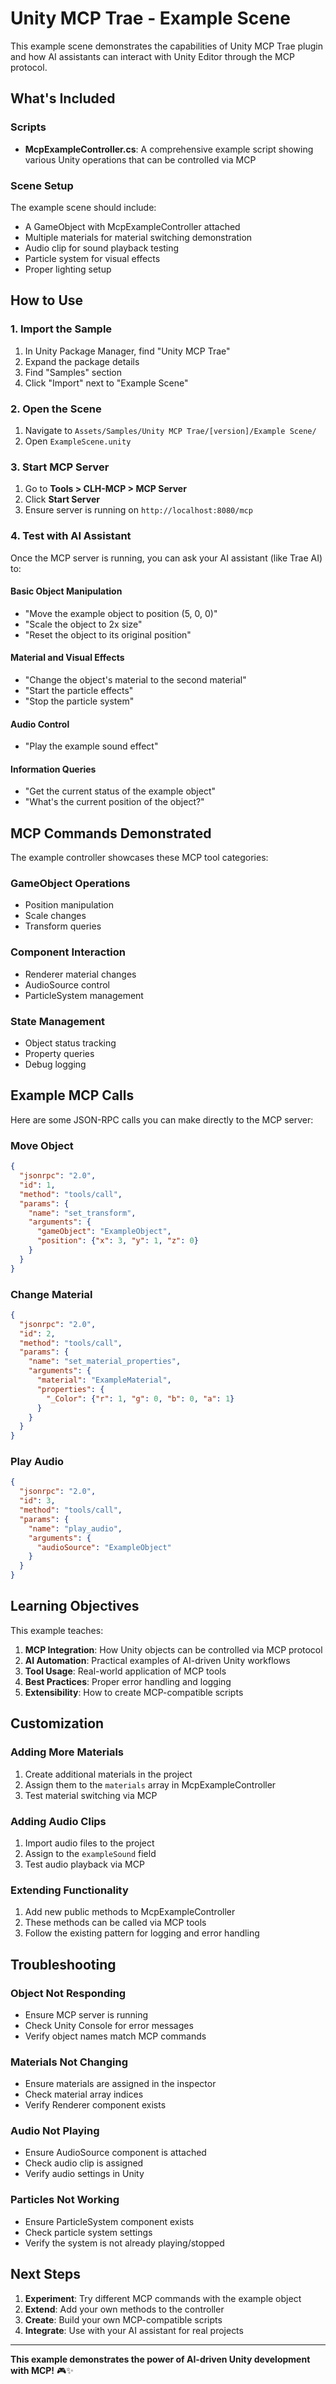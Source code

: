 # Unity MCP Trae - Example Scene

This example scene demonstrates the capabilities of Unity MCP Trae plugin and how AI assistants can interact with Unity Editor through the MCP protocol.

## What's Included

### Scripts
- **McpExampleController.cs**: A comprehensive example script showing various Unity operations that can be controlled via MCP

### Scene Setup
The example scene should include:
- A GameObject with McpExampleController attached
- Multiple materials for material switching demonstration
- Audio clip for sound playback testing
- Particle system for visual effects
- Proper lighting setup

## How to Use

### 1. Import the Sample
1. In Unity Package Manager, find "Unity MCP Trae"
2. Expand the package details
3. Find "Samples" section
4. Click "Import" next to "Example Scene"

### 2. Open the Scene
1. Navigate to `Assets/Samples/Unity MCP Trae/[version]/Example Scene/`
2. Open `ExampleScene.unity`

### 3. Start MCP Server
1. Go to **Tools > CLH-MCP > MCP Server**
2. Click **Start Server**
3. Ensure server is running on `http://localhost:8080/mcp`

### 4. Test with AI Assistant

Once the MCP server is running, you can ask your AI assistant (like Trae AI) to:

#### Basic Object Manipulation
- "Move the example object to position (5, 0, 0)"
- "Scale the object to 2x size"
- "Reset the object to its original position"

#### Material and Visual Effects
- "Change the object's material to the second material"
- "Start the particle effects"
- "Stop the particle system"

#### Audio Control
- "Play the example sound effect"

#### Information Queries
- "Get the current status of the example object"
- "What's the current position of the object?"

## MCP Commands Demonstrated

The example controller showcases these MCP tool categories:

### GameObject Operations
- Position manipulation
- Scale changes
- Transform queries

### Component Interaction
- Renderer material changes
- AudioSource control
- ParticleSystem management

### State Management
- Object status tracking
- Property queries
- Debug logging

## Example MCP Calls

Here are some JSON-RPC calls you can make directly to the MCP server:

### Move Object
```json
{
  "jsonrpc": "2.0",
  "id": 1,
  "method": "tools/call",
  "params": {
    "name": "set_transform",
    "arguments": {
      "gameObject": "ExampleObject",
      "position": {"x": 3, "y": 1, "z": 0}
    }
  }
}
```

### Change Material
```json
{
  "jsonrpc": "2.0",
  "id": 2,
  "method": "tools/call",
  "params": {
    "name": "set_material_properties",
    "arguments": {
      "material": "ExampleMaterial",
      "properties": {
        "_Color": {"r": 1, "g": 0, "b": 0, "a": 1}
      }
    }
  }
}
```

### Play Audio
```json
{
  "jsonrpc": "2.0",
  "id": 3,
  "method": "tools/call",
  "params": {
    "name": "play_audio",
    "arguments": {
      "audioSource": "ExampleObject"
    }
  }
}
```

## Learning Objectives

This example teaches:

1. **MCP Integration**: How Unity objects can be controlled via MCP protocol
2. **AI Automation**: Practical examples of AI-driven Unity workflows
3. **Tool Usage**: Real-world application of MCP tools
4. **Best Practices**: Proper error handling and logging
5. **Extensibility**: How to create MCP-compatible scripts

## Customization

### Adding More Materials
1. Create additional materials in the project
2. Assign them to the `materials` array in McpExampleController
3. Test material switching via MCP

### Adding Audio Clips
1. Import audio files to the project
2. Assign to the `exampleSound` field
3. Test audio playback via MCP

### Extending Functionality
1. Add new public methods to McpExampleController
2. These methods can be called via MCP tools
3. Follow the existing pattern for logging and error handling

## Troubleshooting

### Object Not Responding
- Ensure MCP server is running
- Check Unity Console for error messages
- Verify object names match MCP commands

### Materials Not Changing
- Ensure materials are assigned in the inspector
- Check material array indices
- Verify Renderer component exists

### Audio Not Playing
- Ensure AudioSource component is attached
- Check audio clip is assigned
- Verify audio settings in Unity

### Particles Not Working
- Ensure ParticleSystem component exists
- Check particle system settings
- Verify the system is not already playing/stopped

## Next Steps

1. **Experiment**: Try different MCP commands with the example object
2. **Extend**: Add your own methods to the controller
3. **Create**: Build your own MCP-compatible scripts
4. **Integrate**: Use with your AI assistant for real projects

---

**This example demonstrates the power of AI-driven Unity development with MCP!** 🎮✨